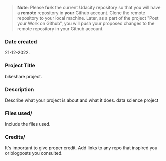 >**Note**: Please **fork** the current Udacity repository so that you will have a **remote** repository in **your** Github account. Clone the remote repository to your local machine. Later, as a part of the project "Post your Work on Github", you will push your proposed changes to the remote repository in your Github account.

### Date created
21-12-2022.

### Project Title
bikeshare project.

### Description
Describe what your project is about and what it does.
data science project

### Files used/
Include the files used.

### Credits/
It's important to give proper credit. Add links to any repo that inspired you or blogposts you consulted.

